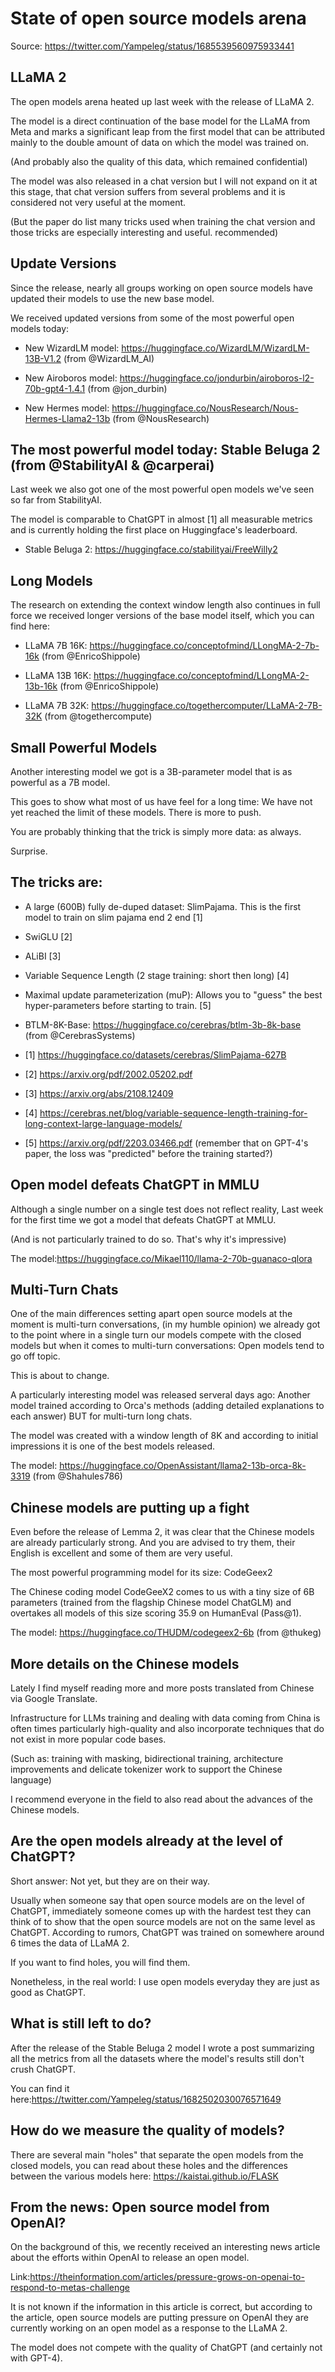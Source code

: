 # State of open source models arena

Source: https://twitter.com/Yampeleg/status/1685539560975933441

## LLaMA 2

The open models arena heated up last week with the release of LLaMA 2.

The model is a direct continuation of the base model for the LLaMA from Meta and marks a significant leap from the first model that can be attributed mainly to the double amount of data on which the model was trained on.

(And probably also the quality of this data, which remained confidential)

The model was also released in a chat version but I will not expand on it at this stage, that chat version suffers from several problems and it is considered not very useful at the moment.

(But the paper do list many tricks used when training the chat version and those tricks are especially interesting and useful. recommended)

## Update Versions

Since the release, nearly all groups working on open source models have updated their models to use the new base model.

We received updated versions from some of the most powerful open models today:

- New WizardLM model: https://huggingface.co/WizardLM/WizardLM-13B-V1.2 (from @WizardLM_AI)

- New Airoboros model: https://huggingface.co/jondurbin/airoboros-l2-70b-gpt4-1.4.1 (from @jon_durbin)

- New Hermes model: https://huggingface.co/NousResearch/Nous-Hermes-Llama2-13b (from @NousResearch)

## The most powerful model today: Stable Beluga 2 (from @StabilityAI & @carperai)

Last week we also got one of the most powerful open models we've seen so far from StabilityAI.

The model is comparable to ChatGPT in almost [1] all measurable metrics and is currently holding the first place on Huggingface's leaderboard.

- Stable Beluga 2: https://huggingface.co/stabilityai/FreeWilly2

## Long Models

The research on extending the context window length also continues in full force we received longer versions of the base model itself, which you can find here:

- LLaMA 7B 16K: https://huggingface.co/conceptofmind/LLongMA-2-7b-16k (from @EnricoShippole)

- LLaMA 13B 16K: https://huggingface.co/conceptofmind/LLongMA-2-13b-16k (from @EnricoShippole)

- LLaMA 7B 32K: https://huggingface.co/togethercomputer/LLaMA-2-7B-32K (from @togethercompute)

## Small Powerful Models

Another interesting model we got is a 3B-parameter model that is as powerful as a 7B model.

This goes to show what most of us have feel for a long time: We have not yet reached the limit of these models. There is more to push.

You are probably thinking that the trick is simply more data: as always.

Surprise.

## The tricks are:

-  A large (600B) fully de-duped dataset: SlimPajama. This is the first model to train on slim pajama end 2 end [1] 
- SwiGLU [2]
- ALiBI [3]
- Variable Sequence Length (2 stage training: short then long) [4]
- Maximal update parameterization (muP): Allows you to "guess" the best hyper-parameters before starting to train. [5]
- BTLM-8K-Base: https://huggingface.co/cerebras/btlm-3b-8k-base (from @CerebrasSystems)

- [1] https://huggingface.co/datasets/cerebras/SlimPajama-627B
- [2] https://arxiv.org/pdf/2002.05202.pdf
- [3] https://arxiv.org/abs/2108.12409
- [4] https://cerebras.net/blog/variable-sequence-length-training-for-long-context-large-language-models/
- [5] https://arxiv.org/pdf/2203.03466.pdf (remember that on GPT-4's paper, the loss was "predicted" before the training started?)

## Open model defeats ChatGPT in MMLU

Although a single number on a single test does not reflect reality, Last week for the first time we got a model that defeats ChatGPT at MMLU.

(And is not particularly trained to do so. That's why it's impressive)

The model:https://huggingface.co/Mikael110/llama-2-70b-guanaco-qlora

## Multi-Turn Chats

One of the main differences setting apart open source models at the moment is multi-turn conversations, (in my humble opinion) we already got to the point where in a single turn our models compete with the closed models but when it comes to multi-turn conversations: Open models tend to go off topic.

This is about to change.

A particularly interesting model was released serveral days ago: Another model trained according to Orca's methods (adding detailed explanations to each answer) BUT for multi-turn long chats.

The model was created with a window length of 8K and according to initial impressions it is one of the best models released.

The model: https://huggingface.co/OpenAssistant/llama2-13b-orca-8k-3319 (from @Shahules786)

## Chinese models are putting up a fight

Even before the release of Lemma 2, it was clear that the Chinese models are already particularly strong.
And you are advised to try them, their English is excellent and some of them are very useful.

The most powerful programming model for its size: CodeGeex2

The Chinese coding model CodeGeeX2 comes to us with a tiny size of 6B parameters (trained from the flagship Chinese model ChatGLM) and overtakes all models of this size scoring 35.9 on HumanEval (Pass@1).

The model: https://huggingface.co/THUDM/codegeex2-6b (from @thukeg)

## More details on the Chinese models

Lately I find myself reading more and more posts translated from Chinese via Google Translate.

Infrastructure for LLMs training and dealing with data coming from China is often times particularly high-quality and also incorporate techniques that do not exist in more popular code bases.

(Such as: training with masking, bidirectional training, architecture improvements and delicate tokenizer work  to support the Chinese language)

I recommend everyone in the field to also read about the advances of the Chinese models.

## Are the open models already at the level of ChatGPT?

Short answer: Not yet, but they are on their way.

Usually when someone say that open source models are on the level of ChatGPT, immediately someone comes up with the hardest test they can think of to show that the open source models are not on the same level as ChatGPT. 
According to rumors, ChatGPT was trained on somewhere around 6 times the data of LLaMA 2.

If you want to find holes, you will find them.

Nonetheless, in the real world: I use open models everyday they are just as good as ChatGPT.

## What is still left to do?

After the release of the Stable Beluga 2 model I wrote a post summarizing all the metrics from all the datasets where the model's results still don't crush ChatGPT.

You can find it here:https://twitter.com/Yampeleg/status/1682502030076571649

## How do we measure the quality of models?

There are several main "holes" that separate the open models from the closed models, you can read about these holes and the differences between the various models here: https://kaistai.github.io/FLASK

## From the news: Open source model from OpenAI?

On the background of this, we recently received an interesting news article about the efforts within OpenAI to release an open model.

Link:https://theinformation.com/articles/pressure-grows-on-openai-to-respond-to-metas-challenge

It is not known if the information in this article is correct, but according to the article, open source models are putting pressure on OpenAI they are currently working on an open model as a response to the LLaMA 2.

The model does not compete with the quality of ChatGPT (and certainly not with GPT-4).
